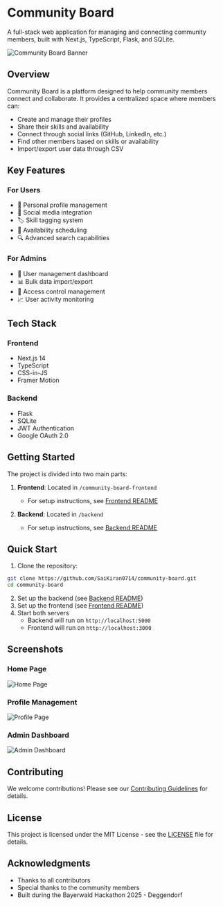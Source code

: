 # Community Board

A full-stack web application for managing and connecting community members, built with Next.js, TypeScript, Flask, and SQLite.

![Community Board Banner](./docs/banner.png)

## Overview

Community Board is a platform designed to help community members connect and collaborate. It provides a centralized space where members can:

- Create and manage their profiles
- Share their skills and availability
- Connect through social links (GitHub, LinkedIn, etc.)
- Find other members based on skills or availability
- Import/export user data through CSV

## Key Features

### For Users
- 👤 Personal profile management
- 🔗 Social media integration
- 🏷️ Skill tagging system
- 📅 Availability scheduling
- 🔍 Advanced search capabilities

### For Admins
- 👑 User management dashboard
- 📊 Bulk data import/export
- 🔐 Access control management
- 📈 User activity monitoring

## Tech Stack

### Frontend
- Next.js 14
- TypeScript
- CSS-in-JS
- Framer Motion

### Backend
- Flask
- SQLite
- JWT Authentication
- Google OAuth 2.0

## Getting Started

The project is divided into two main parts:

1. **Frontend**: Located in `/community-board-frontend`
   - For setup instructions, see [Frontend README](./community-board-frontend/README.md)

2. **Backend**: Located in `/backend`
   - For setup instructions, see [Backend README](./backend/README.md)

## Quick Start

1. Clone the repository:
```bash
git clone https://github.com/SaiKiran0714/community-board.git
cd community-board
```

2. Set up the backend (see [Backend README](./backend/README.md))
3. Set up the frontend (see [Frontend README](./community-board-frontend/README.md))
4. Start both servers
   - Backend will run on `http://localhost:5000`
   - Frontend will run on `http://localhost:3000`

## Screenshots

### Home Page
![Home Page](./docs/home.png)

### Profile Management
![Profile Page](./docs/profile.png)

### Admin Dashboard
![Admin Dashboard](./docs/admin.png)

## Contributing

We welcome contributions! Please see our [Contributing Guidelines](./CONTRIBUTING.md) for details.

## License

This project is licensed under the MIT License - see the [LICENSE](./LICENSE) file for details.

## Acknowledgments

- Thanks to all contributors
- Special thanks to the community members
- Built during the Bayerwald Hackathon 2025 - Deggendorf 
